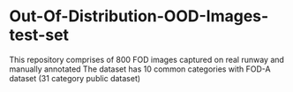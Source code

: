 # Out-Of-Distribution-OOD-Images-test-set
This repository comprises of 800 FOD images captured on real runway and  manually annotated
The dataset has 10 common categories with FOD-A dataset (31 category public dataset)
